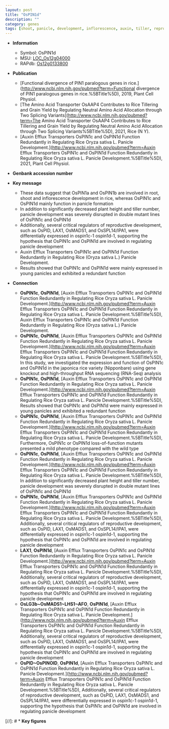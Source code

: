 ```yaml
---
layout: post
title: "OsPIN1d"
description: ""
category: genes
tags: [shoot, panicle, development, inflorescence, auxin, tiller, reproductive, height, plant height, reproductive development, tiller number, young panicles]
---
```


* **Information**  
    + Symbol: OsPIN1d  
    + MSU: [LOC_Os12g04000](http://rice.uga.edu/cgi-bin/ORF_infopage.cgi?orf=LOC_Os12g04000)  
    + RAPdb: [Os12g0133800](https://rapdb.dna.affrc.go.jp/locus/?name=Os12g0133800)  

* **Publication**  
    + [Functional divergence of PIN1 paralogous genes in rice.](http://www.ncbi.nlm.nih.gov/pubmed?term=Functional divergence of PIN1 paralogous genes in rice.%5BTitle%5D), 2019, Plant Cell Physiol.
    + [The Amino Acid Transporter OsAAP4 Contributes to Rice Tillering and Grain Yield by Regulating Neutral Amino Acid Allocation through Two Splicing Variants](http://www.ncbi.nlm.nih.gov/pubmed?term=The Amino Acid Transporter OsAAP4 Contributes to Rice Tillering and Grain Yield by Regulating Neutral Amino Acid Allocation through Two Splicing Variants%5BTitle%5D), 2021, Rice (N Y).
    + [Auxin Efflux Transporters OsPIN1c and OsPIN1d Function Redundantly in Regulating Rice Oryza sativa L. Panicle Development.](http://www.ncbi.nlm.nih.gov/pubmed?term=Auxin Efflux Transporters OsPIN1c and OsPIN1d Function Redundantly in Regulating Rice Oryza sativa L. Panicle Development.%5BTitle%5D), 2021, Plant Cell Physiol.

* **Genbank accession number**  

* **Key message**  
    + These data suggest that OsPIN1a and OsPIN1b are involved in root, shoot and inflorescence development in rice, whereas OsPIN1c and OsPIN1d mainly function in panicle formation
    + In addition to significantly decreased plant height and tiller number, panicle development was severely disrupted in double mutant lines of OsPIN1c and OsPIN1d
    + Additionally, several critical regulators of reproductive development, such as OsPID, LAX1, OsMADS1, and OsSPL14/IPA1, were differentially expressed in ospin1c-1 ospin1d-1, supporting the hypothesis that OsPIN1c and OsPIN1d are involved in regulating panicle development
    + Auxin Efflux Transporters OsPIN1c and OsPIN1d Function Redundantly in Regulating Rice (Oryza sativa L.) Panicle Development.
    + Results showed that OsPIN1c and OsPIN1d were mainly expressed in young panicles and exhibited a redundant function

* **Connection**  
    + __OsPIN1c__, __OsPIN1d__, [Auxin Efflux Transporters OsPIN1c and OsPIN1d Function Redundantly in Regulating Rice Oryza sativa L. Panicle Development.](http://www.ncbi.nlm.nih.gov/pubmed?term=Auxin Efflux Transporters OsPIN1c and OsPIN1d Function Redundantly in Regulating Rice Oryza sativa L. Panicle Development.%5BTitle%5D), Auxin Efflux Transporters OsPIN1c and OsPIN1d Function Redundantly in Regulating Rice (Oryza sativa L.) Panicle Development.
    + __OsPIN1c__, __OsPIN1d__, [Auxin Efflux Transporters OsPIN1c and OsPIN1d Function Redundantly in Regulating Rice Oryza sativa L. Panicle Development.](http://www.ncbi.nlm.nih.gov/pubmed?term=Auxin Efflux Transporters OsPIN1c and OsPIN1d Function Redundantly in Regulating Rice Oryza sativa L. Panicle Development.%5BTitle%5D),  In this study, we investigated the expression and function of OsPIN1c and OsPIN1d in the japonica rice variety (Nipponbare) using gene knockout and high-throughput RNA sequencing (RNA-Seq) analysis
    + __OsPIN1c__, __OsPIN1d__, [Auxin Efflux Transporters OsPIN1c and OsPIN1d Function Redundantly in Regulating Rice Oryza sativa L. Panicle Development.](http://www.ncbi.nlm.nih.gov/pubmed?term=Auxin Efflux Transporters OsPIN1c and OsPIN1d Function Redundantly in Regulating Rice Oryza sativa L. Panicle Development.%5BTitle%5D),  Results showed that OsPIN1c and OsPIN1d were mainly expressed in young panicles and exhibited a redundant function
    + __OsPIN1c__, __OsPIN1d__, [Auxin Efflux Transporters OsPIN1c and OsPIN1d Function Redundantly in Regulating Rice Oryza sativa L. Panicle Development.](http://www.ncbi.nlm.nih.gov/pubmed?term=Auxin Efflux Transporters OsPIN1c and OsPIN1d Function Redundantly in Regulating Rice Oryza sativa L. Panicle Development.%5BTitle%5D),  Furthermore, OsPIN1c or OsPIN1d loss-of-function mutants presented a mild phenotype compared with the wild type
    + __OsPIN1c__, __OsPIN1d__, [Auxin Efflux Transporters OsPIN1c and OsPIN1d Function Redundantly in Regulating Rice Oryza sativa L. Panicle Development.](http://www.ncbi.nlm.nih.gov/pubmed?term=Auxin Efflux Transporters OsPIN1c and OsPIN1d Function Redundantly in Regulating Rice Oryza sativa L. Panicle Development.%5BTitle%5D),  In addition to significantly decreased plant height and tiller number, panicle development was severely disrupted in double mutant lines of OsPIN1c and OsPIN1d
    + __OsPIN1c__, __OsPIN1d__, [Auxin Efflux Transporters OsPIN1c and OsPIN1d Function Redundantly in Regulating Rice Oryza sativa L. Panicle Development.](http://www.ncbi.nlm.nih.gov/pubmed?term=Auxin Efflux Transporters OsPIN1c and OsPIN1d Function Redundantly in Regulating Rice Oryza sativa L. Panicle Development.%5BTitle%5D),  Additionally, several critical regulators of reproductive development, such as OsPID, LAX1, OsMADS1, and OsSPL14/IPA1, were differentially expressed in ospin1c-1 ospin1d-1, supporting the hypothesis that OsPIN1c and OsPIN1d are involved in regulating panicle development
    + __LAX1__, __OsPIN1d__, [Auxin Efflux Transporters OsPIN1c and OsPIN1d Function Redundantly in Regulating Rice Oryza sativa L. Panicle Development.](http://www.ncbi.nlm.nih.gov/pubmed?term=Auxin Efflux Transporters OsPIN1c and OsPIN1d Function Redundantly in Regulating Rice Oryza sativa L. Panicle Development.%5BTitle%5D),  Additionally, several critical regulators of reproductive development, such as OsPID, LAX1, OsMADS1, and OsSPL14/IPA1, were differentially expressed in ospin1c-1 ospin1d-1, supporting the hypothesis that OsPIN1c and OsPIN1d are involved in regulating panicle development
    + __OsLG3b~OsMADS1~LHS1~AFO__, __OsPIN1d__, [Auxin Efflux Transporters OsPIN1c and OsPIN1d Function Redundantly in Regulating Rice Oryza sativa L. Panicle Development.](http://www.ncbi.nlm.nih.gov/pubmed?term=Auxin Efflux Transporters OsPIN1c and OsPIN1d Function Redundantly in Regulating Rice Oryza sativa L. Panicle Development.%5BTitle%5D),  Additionally, several critical regulators of reproductive development, such as OsPID, LAX1, OsMADS1, and OsSPL14/IPA1, were differentially expressed in ospin1c-1 ospin1d-1, supporting the hypothesis that OsPIN1c and OsPIN1d are involved in regulating panicle development
    + __OsPID~OsPINOID__, __OsPIN1d__, [Auxin Efflux Transporters OsPIN1c and OsPIN1d Function Redundantly in Regulating Rice Oryza sativa L. Panicle Development.](http://www.ncbi.nlm.nih.gov/pubmed?term=Auxin Efflux Transporters OsPIN1c and OsPIN1d Function Redundantly in Regulating Rice Oryza sativa L. Panicle Development.%5BTitle%5D),  Additionally, several critical regulators of reproductive development, such as OsPID, LAX1, OsMADS1, and OsSPL14/IPA1, were differentially expressed in ospin1c-1 ospin1d-1, supporting the hypothesis that OsPIN1c and OsPIN1d are involved in regulating panicle development

[//]: # * **Key figures**  


